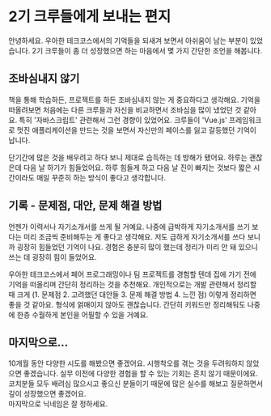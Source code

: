 # 2기 크루들에게 보내는 편지

 안녕하세요. 
 우아한 테크코스에서의 기억들을 되새겨 보면서 아쉬움이 남는 부분이 있었습니다. 
 2기 크루들이 좀 더 성장했으면 하는 마음에서 몇 가지 간단한 조언을 해봅니다.   

## 조바심내지 않기

책을 통해 학습하든, 프로젝트를 하든 조바심내지 않는 게 중요하다고 생각해요. 
기억을 떠올려보면 처음에는 다른 크루들과 자신을 비교하면서 조바심을 많이 냈었던 것 같아요.
특히 '자바스크립트' 관련해서 그런 경향이 있었어요. 
크루들이 'Vue.js' 프레임워크로 멋진 애플리케이션을 만드는 것을 보면서 자신만의 페이스를 잃고 갈등했던 기억이 납니다. 

단기간에 많은 것을 배우려고 하다 보니 제대로 습득하는 데 방해가 됐어요. 하루는 괜찮은데 다음 날 하기가 힘들었어요.
하루 힘들게 하고 다음 날 진이 빠지는 것보다 짧은 시간이라도 매일 꾸준히 하는 방식이 좋다고 생각합니다. 

## 기록 - 문제점, 대안, 문제 해결 방법 

언젠가 이력서나 자기소개서를 쓰게 될 거예요. 
나중에 급박하게 자기소개서를 쓰기 보다는 미리 조금씩 준비해두는 게 좋다고 생각해요. 
저도 급하게 자기소개서를 쓰다 보니까 굉장히 힘들었던 기억이 나요. 
경험은 충분히 많이 했는데 정리가 미리 안 돼 있으니 쓰는 데 굉장히 힘이 들었어요. 

우아한 테크코스에서 페어 프로그래밍이나 팀 프로젝트를 경험할 텐데 집에 가기 전에 기억을 떠올리며 간단히 정리하는 것을 추천해요.
개인적으로는 개발 관련해서 정리할 때 크게 (1. 문제점 2. 고려했던 대안들 3. 문제 해결 방법 4. 느낀 점) 이렇게 정리하면 좋을 것 같아요.
형식에 얽매이지 않아도 괜찮습니다. 
간단히 키워드만 정리해둬도 나중에 한층 수월하게 본인을 어필할 수 있을 거예요.

## 마지막으로...

10개월 동안 다양한 시도를 해봤으면 좋겠어요.
시행착오를 겪는 것을 두려워하지 않았으면 좋겠습니다. 
실무 이전에 다양한 경험을 할 수 있는 기회는 흔치 않기 때문이에요. 
코치분들 모두 배려심 많으시고 좋으신 분들이기 때문에 많은 실수를 해보고 질문하면서 깊이 성장했으면 좋겠어요.  
마지막으로 닉네임은 잘 정하세요. 


